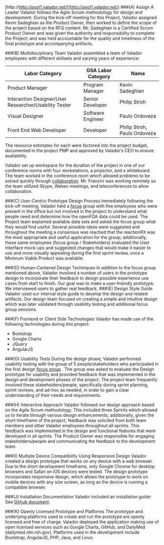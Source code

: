 [http://http://pool1.valador.net/](http://pool1.valador.net/)
###(A) Assign A Leader
Valador follows the Agile Scrum methodology for design and development.  During the kick-off meeting for this Project, Valador assigned Kevin Sadeghian as the Product Owner, then worked to define the scope of the project based on the RFQ content.  Mr. Sadeghian is a Certified Scrum Product Owner and was given the authority and responsibility to complete the Project; and was held accountable for the quality and timeliness of the final prototype and accompanying artifacts.

###(B) Multidisciplinary Team
Valador assembled a team of Valador employees with different skillsets and varying years of experience:

|Labor Category|GSA Labor Category|Name|
|---|---|---|
|Product Manager|Program Manager|Kevin Sadeghian|
|Interaction Designer/User Researcher/Usability Tester|Senior Developer|Philip Stroh|
|Visual Designer|Software Engineer|Paulo Ordoveza|
|Front End Web Developer|Developer|Philip Stroh, Paulo Ordoveza|

The resource estimates for each were factored into the project budget, documented in the project PMP and approved by Valador’s CEO to ensure availability.

Valador set up workspace for the duration of the project in one of our conference rooms with four workstations, a projector, and a whiteboard.  The team worked in the conference room which allowed problems to be solved quickly through [collaboration](https://github.com/valadorinc/openfda-pool1/tree/master/docs/Team%20Collaboration). Mr. Franzini was working remotely so the team utilized Skype, Webex meetings, and teleconferences to allow collaboration. 

###(C) User-Centric Prototype Design Process
Immediately following the kick-off meeting, Valador held a [focus](https://github.com/valadorinc/openfda-pool1/blob/master/docs/App%20Design%20Focus%20Groups.docx?raw=true) group with five employees who were present in the office but not involved in the project to understand what people need and determine how the openFDA data could be used.  The Project team explained available data sets and asked the focus group what they would find useful.  Several possible ideas were suggested and throughout the meeting a consensus was reached that the reactionRX was the most appropriate and useful application for the group; additionally, these same employees (focus group / Stakeholders) evaluated the User Interface mock-ups and suggested changes that would make it easier to use and more visually appealing during the first sprint review, once a Minimum Viable Product was available.

###(D) Human-Centered Design Techniques
In addition to the focus group mentioned above, Valador involved a number of users in the prototype design to incorporate their feedback to design possible experience use cases from start to finish.  Our goal was to make a user-friendly prototype.  We interviewed users to gather real feedback. 
###(E) Design Style Guide
Valador used our internal style guide to develop the design and related artifacts. Our design team focused on creating a simple and intuitive design which was later validated through usability testing and additional focus group sessions. 

###(F) Frontend or Client Side Technologies
Valador has made use of the following technologies during this project:
*	Bootstrap
*	Google Charts
*	JQuery
*	AngularJS

###(G) Usability Tests
During the design phase, Valador performed usability testing with the group of 5 people/stakeholders who participated in the first design [focus group](https://github.com/valadorinc/openfda-pool1/blob/master/docs/App%20Design%20Focus%20Groups.docx?raw=true) .  The group was asked to evaluate the Design prototype for usability and provided feedback that was implemented in the design and development phases of the project.  The project team frequently involved these stakeholders/people, specifically during sprint planning, sprint reviews, and ad-hoc as needed, in order to gain a clear understanding of their needs and requirements.

###(H) Interactive Approach
Valador followed our design approach based on the Agile Scrum methodology.  This included three Sprints which allowed us to iterate through various design enhancements; additionally, given the short timeframe of the project, feedback was solicited from both team members and other Valador employees throughout all sprints.  This feedback was implemented in the design and functional features that were developed in all sprints.  The Product Owner was responsible for engaging stakeholders/people and communicating the feedback to the development team.

###(I) Multiple Device Compatibility Using Responsive Design
Valador created a design prototype that works on any device with a web browser. Due to the short development timeframe, only Google Chrome for desktop browsers and Safari on iOS devices were tested.    The design prototype incorporates responsive design, which allows the prototype to work on mobile devices with any size screen, as long as the device is running a compatible browser. 

###(J) Installation Documentation
Valador included an installation guide:  See [Github document](https://github.com/valadorinc/openfda-pool1/blob/master/docs/InstallGuide_pool1.txt). 

###(K) Openly Licensed Prototype and Platforms 
The prototype and underlying platforms used to create and run the prototype are openly licensed and free of charge.  Valador deployed the application making use of open licensed services such as Google Charts, GitHub, and DailyMed (dailymed.nlm.nih.gov).  Platforms used in the development include Bootstrap, AngularJS, PHP, Java, and Linux.

